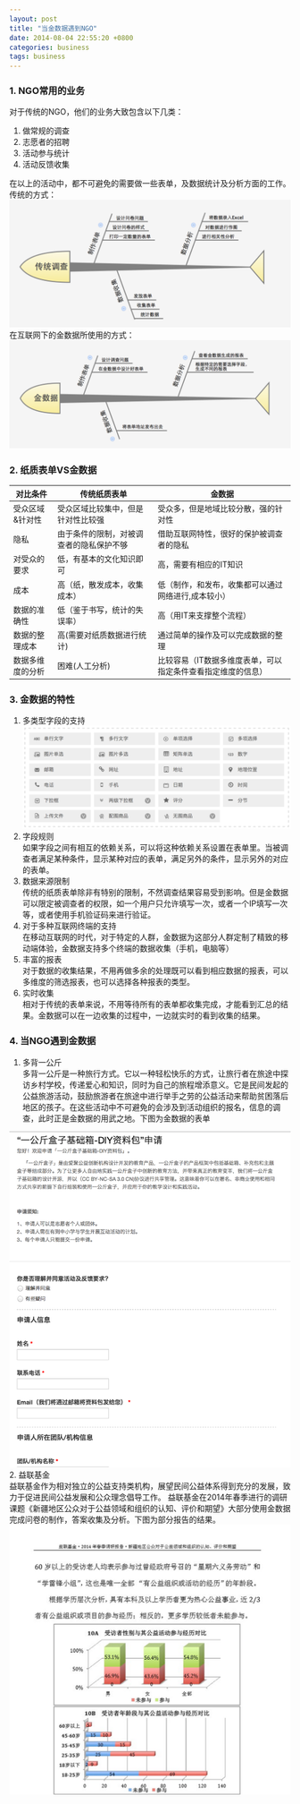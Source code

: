 ```yaml
---
layout: post
title: "当金数据遇到NGO"
date: 2014-08-04 22:55:20 +0800
categories: business
tags: business
---
```


### 1. NGO常用的业务	
对于传统的NGO，他们的业务大致包含以下几类：

1. 做常规的调查
2. 志愿者的招聘
3. 活动参与统计
4. 活动反馈收集

<!-- more --> 

在以上的活动中，都不可避免的需要做一些表单，及数据统计及分析方面的工作。  
传统的方式：
![传统方式下收据的收集](/assets/posts/images/20140804/trad.png "传统方式下收据的收集")
在互联网下的金数据所使用的方式：
![金数据](/assets/posts/images/20140804/jinshuju.png "金数据")

### 2. 纸质表单VS金数据
|对比条件|传统纸质表单|金数据|
|---|---|---|
|受众区域&针对性|受众区域比较集中，但是针对性比较强|受众多，但是地域比较分散，强的针对性|
|隐私|由于条件的限制，对被调查者的隐私保护不够|借助互联网特性，很好的保护被调查者的隐私|
|对受众的要求|低，有基本的文化知识即可|高，需要有相应的IT知识|
|成本|高（纸，散发成本，收集成本）|低（制作，和发布，收集都可以通过网络进行,成本较小）|
|数据的准确性|低（鉴于书写，统计的失误率）|高（用IT来支撑整个流程）|
|数据的整理成本|高(需要对纸质数据进行统计)|通过简单的操作及可以完成数据的整理|
|数据多维度的分析|困难(人工分析)|比较容易（IT数据多维度表单，可以指定条件查看指定维度的信息）|

### 3. 金数据的特性
1. 多类型字段的支持
![金数据支持的字段](/assets/posts/images/20140804/use-fields-all.png "金数据支持的数据类型")
2. 字段规则  
	如果字段之间有相互的依赖关系，可以将这种依赖关系设置在表单里。当被调查者满足某种条件，显示某种对应的表单，满足另外的条件，显示另外的对应的表单。
3. 数据来源限制  
传统的纸质表单除非有特别的限制，不然调查结果容易受到影响。但是金数据可以限定被调查者的权限，如一个用户只允许填写一次，或者一个IP填写一次等，或者使用手机验证码来进行验证。
4. 对于多种互联网终端的支持  
在移动互联网的时代，对于特定的人群，金数据为这部分人群定制了精致的移动端体验，金数据支持多个终端的数据收集（手机，电脑等）
5. 丰富的报表  
对于数据的收集结果，不用再做多余的处理既可以看到相应数据的报表，可以多维度的筛选报表，也可以选择各种报表的类型。
6. 实时收集  
相对于传统的表单来说，不用等待所有的表单都收集完成，才能看到汇总的结果。金数据可以在一边收集的过程中，一边就实时的看到收集的结果。

### 4. 当NGO遇到金数据
1. 多背一公斤  
多背一公斤是一种旅行方式。它以一种轻松快乐的方式，让旅行者在旅途中探访乡村学校，传递爱心和知识，同时为自己的旅程增添意义。它是民间发起的公益旅游活动，鼓励旅游者在旅途中进行举手之劳的公益活动来帮助贫困落后地区的孩子。在这些活动中不可避免的会涉及到活动组织的报名，信息的调查，此时正是金数据的用武之地。下图为金数据的表单

![多背一公斤问卷](/assets/posts/images/20140804/duobeiyigongjin.png "多背一公斤问卷")
2. 益联基金  
益联基金作为相对独立的公益支持类机构，展望民间公益体系得到充分的发展，致力于促进民间公益发展和公众理念倡导工作。
益联基金在2014年春季进行的调研课题《新疆地区公众对于公益领域和组织的认知、评价和期望》大部分使用金数据完成问卷的制作，答案收集及分析。下图为部分报告的结果。
![益联基金调查结果部分](/assets/posts/images/20140804/yilian.png "益联基金")


